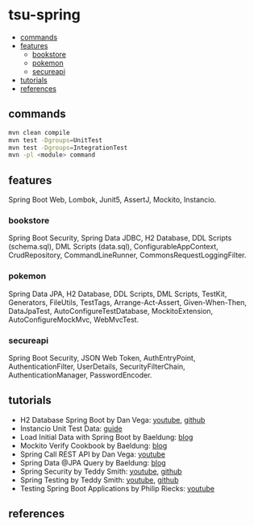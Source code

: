 # tsu-spring

- [commands](#commands)
- [features](#features)
  - [bookstore](#bookstore)
  - [pokemon](#pokemon)
  - [secureapi](#secureapi)
- [tutorials](#tutorials)
- [references](#references)

## commands

```bash
mvn clean compile
mvn test -Dgroups=UnitTest
mvn test -Dgroups=IntegrationTest
mvn -pl <module> command
```

## features

Spring Boot Web, Lombok, Junit5, AssertJ, Mockito, Instancio.

### bookstore

Spring Boot Security, Spring Data JDBC, H2 Database, DDL Scripts (schema.sql), DML Scripts (data.sql), ConfigurableAppContext, CrudRepository, CommandLineRunner, CommonsRequestLoggingFilter.

### pokemon

Spring Data JPA, H2 Database, DDL Scripts, DML Scripts, TestKit, Generators, FileUtils, TestTags, Arrange-Act-Assert, Given-When-Then, DataJpaTest, AutoConfigureTestDatabase, MockitoExtension, AutoConfigureMockMvc, WebMvcTest.

### secureapi

Spring Boot Security, JSON Web Token, AuthEntryPoint, AuthenticationFilter, UserDetails, SecurityFilterChain, AuthenticationManager, PasswordEncoder.

## tutorials

- H2 Database Spring Boot by Dan Vega: [youtube](https://www.youtube.com/watch?v=PSrHcCwvfVQ), [github](https://github.com/danvega/h2-demo)
- Instancio Unit Test Data: [guide](https://www.instancio.org/user-guide/)
- Load Initial Data with Spring Boot by Baeldung: [blog](https://www.baeldung.com/spring-boot-data-sql-and-schema-sql)
- Mockito Verify Cookbook by Baeldung: [blog](https://www.baeldung.com/mockito-verify)
- Spring Call REST API by Dan Vega: [youtube](https://www.youtube.com/watch?v=XEtPVm_SL2Q)
- Spring Data @JPA Query by Baeldung: [blog](https://www.baeldung.com/spring-data-jpa-query)
- Spring Security by Teddy Smith: [youtube](https://www.youtube.com/watch?v=GjN5IauaflY&list=PL82C6-O4XrHe3sDCodw31GjXbwRdCyyuY&index=1), [github](https://github.com/teddysmithdev/pokemon-review-springboot/tree/master)
- Spring Testing by Teddy Smith: [youtube](https://www.youtube.com/watch?v=jqwZthuBmZY&list=PL82C6-O4XrHcg8sNwpoDDhcxUCbFy855E), [github](https://github.com/teddysmithdev/pokemon-review-springboot/tree/master)
- Testing Spring Boot Applications by Philip Riecks: [youtube](https://www.youtube.com/watch?v=hR0bbk2tsF0) 

## references